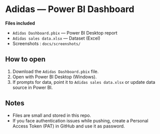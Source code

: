 # Adidas — Power BI Dashboard

**Files included**
- `Adidas Dashboard.pbix` — Power BI Desktop report
- `Adidas sales data.xlsx` — Dataset (Excel)
- Screenshots : `docs/screenshots/`

## How to open
1. Download the `Adidas Dashboard.pbix` file.
2. Open with Power BI Desktop (Windows).
3. If prompts for data, point it to `Adidas sales data.xlsx` or update data source in Power BI.

## Notes
- Files are small and stored in this repo.
- If you face authentication issues while pushing, create a Personal Access Token (PAT) in GitHub and use it as password.
